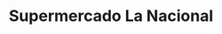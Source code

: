 ---
title: "Supermercado La Nacional"
url: /bogota-d-c/supermercado-la-nacional/
shop: supermercado
---